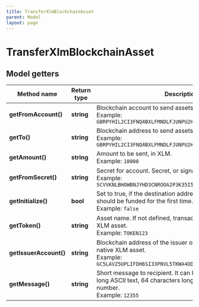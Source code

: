 ```yaml
---
title: TransferXlmBlockchainAsset
parent: Model
layout: page
---
```


# TransferXlmBlockchainAsset

## Model getters

Method name | Return type | Description | Notes
------------ | ------------- | ------------- | -------------
**getFromAccount()** | **string** | Blockchain account to send assets from <br>Example: `GBRPYHIL2CI3FNQ4BXLFMNDLFJUNPU2HY3ZMFSHONUCEOASW7QC7OX2H` |
**getTo()** | **string** | Blockchain address to send assets <br>Example: `GBRPYHIL2CI3FNQ4BXLFMNDLFJUNPU2HY3ZMFSHONUCEOASW7QC7OX2H` |
**getAmount()** | **string** | Amount to be sent, in XLM. <br>Example: `10000` |
**getFromSecret()** | **string** | Secret for account. Secret, or signature Id must be present. <br>Example: `SCVVKNLBHOWBNJYHD3CNROOA2P3K35I5GNTYUHLLMUHMHWQYNEI7LVED` |
**getInitialize()** | **bool** | Set to true, if the destination address is not yet initialized and should be funded for the first time. <br>Example: `false` | [optional] [default to false]
**getToken()** | **string** | Asset name. If not defined, transaction is being sent in native XLM asset. <br>Example: `TOKEN123` |
**getIssuerAccount()** | **string** | Blockchain address of the issuer of the assets to send, if not native XLM asset. <br>Example: `GC5LAVZ5UPLIFDH6SI33PNVL5TKWA4ODXTI3WEF5JM6LRM5MNGVJ56TT` |
**getMessage()** | **string** | Short message to recipient. It can be either 28 characters long ASCII text, 64 characters long HEX string or uint64 number. <br>Example: `12355` | [optional]

